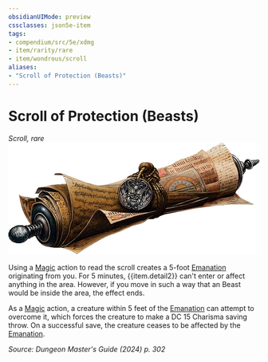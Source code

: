 ```yaml
---
obsidianUIMode: preview
cssclasses: json5e-item
tags:
- compendium/src/5e/xdmg
- item/rarity/rare
- item/wondrous/scroll
aliases: 
- "Scroll of Protection (Beasts)"
---
```

# Scroll of Protection (Beasts)
*Scroll, rare*  
![](/3-Mechanics/CLI/items/img/scroll-of-protection.webp#right)


Using a [Magic](actions.md#Magic) action to read the scroll creates a 5-foot [Emanation](/3-Mechanics/CLI/variant-rules/emanation-area-of-effect-xphb.md) originating from you. For 5 minutes, {{item.detail2}} can't enter or affect anything in the area. However, if you move in such a way that an Beast would be inside the area, the effect ends.

As a [Magic](actions.md#Magic) action, a creature within 5 feet of the [Emanation](/3-Mechanics/CLI/variant-rules/emanation-area-of-effect-xphb.md) can attempt to overcome it, which forces the creature to make a DC 15 Charisma saving throw. On a successful save, the creature ceases to be affected by the [Emanation](/3-Mechanics/CLI/variant-rules/emanation-area-of-effect-xphb.md).

*Source: Dungeon Master's Guide (2024) p. 302*